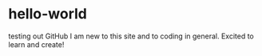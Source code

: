 # hello-world
testing out GitHub
I am new to this site and to coding in general.  Excited to learn and create!
